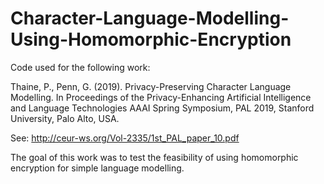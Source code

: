 # Character-Language-Modelling-Using-Homomorphic-Encryption

Code used for the following work:

Thaine, P., Penn, G. (2019). Privacy-Preserving Character Language Modelling. 
In Proceedings of the Privacy-Enhancing Artificial Intelligence and Language 
Technologies AAAI Spring Symposium, PAL 2019, Stanford University, Palo Alto, USA.

See: http://ceur-ws.org/Vol-2335/1st_PAL_paper_10.pdf 

The goal of this work was to test the feasibility of using homomorphic encryption for simple language modelling.
